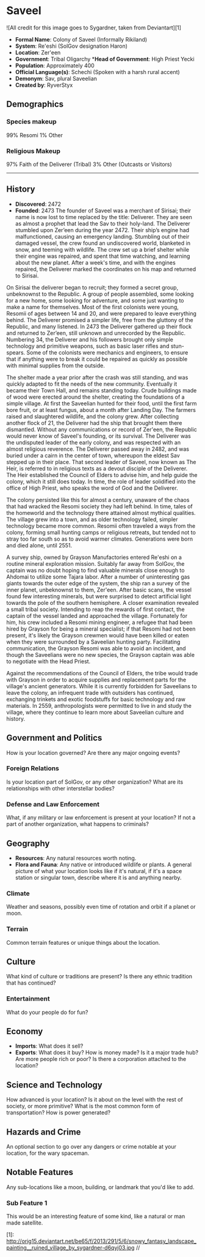 # Saveel


![All credit for this image goes to Sygardner, taken from Deviantart][1]
 
* **Formal Name**: Colony of Saveel (Informally Rikiland)
* **System**: Re'eshi (SolGov designation Haron)
* **Location**: Zer'een
* **Government**: Tribal Oligarchy
***Head of Government**: High Priest Yecki
* **Population**: Approximately 400
* **Official Language(s)**: Schechi (Spoken with a harsh rural accent)
* **Demonym**:  Sav, plural Saveelian
* **Created by**: RyverStyx

## Demographics

### Species makeup

99% Resomi 
1% Other

### Religious Makeup

97% Faith of the Deliverer (Tribal)
3%  Other (Outcasts or Visitors)

___

## History
* **Discovered**: 2472
* **Founded**: 2473
The founder of Saveel was a merchant of Sirisai; their name is now lost to time replaced by the title: Deliverer. They are seen as almost a prophet that lead the Sav to their holy-land. The Deliverer stumbled upon Zer’een during the year 2472. Their ship’s engine had malfunctioned, causing an emergency landing. Stumbling out of their damaged vessel, the crew found an undiscovered world, blanketed in snow, and teeming with wildlife. The crew set up a brief shelter while their engine was repaired, and spent that time watching, and learning about the new planet. After a week's time, and with the engines repaired, the Deliverer marked the coordinates on his map and returned to Sirisai.

On Sirisai the deliverer began to recruit; they formed a secret group, unbeknownst to the Republic. A group of people assembled, some looking for a new home, some looking for adventure, and some just wanting to make a name for themselves. Most of the first colonists were young, Resomii of ages between 14 and 20, and were prepared to leave everything behind. The Deliverer promised a simpler life, free from the gluttony of the Republic, and many listened. In 2473 the Deliverer gathered up their flock and returned to Zer’een, still unknown and unrecorded by the Republic. Numbering 34, the Deliverer and his followers brought only simple technology and primitive weapons, such as basic laser rifles and stun-spears. Some of the colonists were mechanics and engineers, to ensure that if anything were to break it could be repaired as quickly as possible with minimal supplies from the outside. 

The shelter made a year prior after the crash was still standing, and was quickly adapted to fit the needs of the new community. Eventually it became their Town Hall, and remains standing today. Crude buildings made of wood were erected around the shelter, creating the foundations of a simple village. At first the Saveelian hunted for their food, until the first farm bore fruit, or at least fungus, about a month after Landing Day. The farmers raised and slaughtered wildlife, and the colony grew. After collecting another flock of 21, the Deliverer had the ship that brought them there dismantled. Without any communications or record of Zer'een, the Republic would never know of Saveel's founding, or its survival. The Deliverer was the undisputed leader of the early colony, and was respected with an almost religious reverence.  The Deliverer passed away in 2482, and was buried under a cairn in the center of town, whereupon the eldest Sav stepped up in their place. That second leader of Saveel, now known as The Heir, is referred to in religious texts as a devout disciple of the Deliverer. The Heir established the Council of Elders to advise him, and help guide the colony, which it still does today. In time, the role of leader solidified into the office of High Priest, who speaks the word of God and the Deliverer.

The colony persisted like this for almost a century, unaware of the chaos that had wracked the Resomi society they had left behind. In time, tales of the homeworld and the technology there attained almost mythical qualities. The village grew into a town, and as older technology failed, simpler technology became more common. Resomii often traveled a ways from the colony, forming small hunting camps or religious retreats, but tended not to stray too far south so as to avoid warmer climates. Generations were born and died alone, until 2551.

A survey ship, owned by Grayson Manufactories entered Re'eshi on a routine mineral exploration mission. Suitably far away from SolGov, the captain was no doubt hoping to find valuable minerals close enough to Ahdomai to utilize some Tajara labor. After a number of uninteresting gas giants towards the outer edge of the system, the ship ran a survey of the inner planet, unbeknownst to them, Zer'een. After basic scans, the vessel found few interesting minerals, but were surprised to detect artificial light towards the pole of the southern hemisphere. A closer examination revealed a small tribal society. Intending to reap the rewards of first contact, the captain of the vessel landed and approached the village. Fortunately for him, his crew included a Resomi mining engineer, a refugee that had been hired by Grayson for being a mineral specialist; if that Resomi had not been present, it's likely the Grayson crewmen would have been killed or eaten when they were surrounded by a Saveelian hunting party. Facilitating communication, the Grayson Resomi was able to avoid an incident, and though the Saveelians were no new species, the Grayson captain  was able to negotiate with the Head Priest. 

Against the recommendations of the Council of Elders, the tribe would trade with Grayson in order to acquire supplies and replacement parts for the village's ancient generators. While it is currently forbidden for Saveelians to leave the colony, an infrequent trade with outsiders has continued, exchanging trinkets and exotic foodstuffs for basic technology and raw materials. In 2559, anthropologists were permitted to live in and study the village, where they continue to learn more about Saveelian culture and history.


## Government and Politics
How is your location governed? Are there any major ongoing events? 

### Foreign Relations
Is your location part of SolGov, or any other organization? What are its relationships with other interstellar bodies?
### Defense and Law Enforcement
What, if any military or law enforcement is present at your location? If not a part of another organization, what happens to criminals?

## Geography
* **Resources**: Any natural resources worth noting.
* **Flora and Fauna**: Any native or introduced wildlife or plants.
A general picture of what your location looks like if it's natural, if it's a space station or singular town, describe where it is and anything nearby.

### Climate
Weather and seasons, possibly even time of rotation and orbit if a planet or moon.
### Terrain
Common terrain features or unique things about the location.

## Culture
What kind of culture or traditions are present? Is there any ethnic tradition that has continued?

### Entertainment
What do your people do for fun?

## Economy
* **Imports**: What does it sell?
* **Exports**: What does it buy?
How is money made? Is it a major trade hub? Are more people rich or poor? Is there a corporation attached to the location?

## Science and Technology
How advanced is your location? Is it about on the level with the rest of society, or more primitive? What is the most common form of transportation? How is power generated?

## Hazards and Crime
An optional section to go over any dangers or crime notable at your location, for the wary spaceman.

## Notable Features
Any sub-locations like a moon, building, or landmark that you'd like to add.

### Sub Feature 1
This would be an interesting feature of some kind, like a natural or man made satellite.








[1]: http://orig15.deviantart.net/be65/f/2013/291/5/6/snowy_fantasy_landscape_painting__ruined_village_by_sygardner-d6qyj03.jpg //
